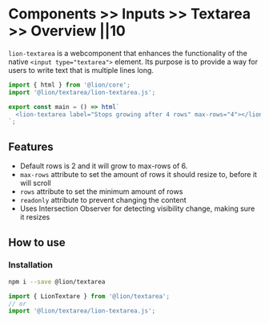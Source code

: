 # Components >> Inputs >> Textarea >> Overview ||10

`lion-textarea` is a webcomponent that enhances the functionality of the native `<input type="textarea">` element.
Its purpose is to provide a way for users to write text that is multiple lines long.

```js script
import { html } from '@lion/core';
import '@lion/textarea/lion-textarea.js';
```

```js preview-story
export const main = () => html`
  <lion-textarea label="Stops growing after 4 rows" max-rows="4"></lion-textarea>
`;
```

## Features

- Default rows is 2 and it will grow to max-rows of 6.
- `max-rows` attribute to set the amount of rows it should resize to, before it will scroll
- `rows` attribute to set the minimum amount of rows
- `readonly` attribute to prevent changing the content
- Uses Intersection Observer for detecting visibility change, making sure it resizes

## How to use

### Installation

```bash
npm i --save @lion/textarea
```

```js
import { LionTextare } from '@lion/textarea';
// or
import '@lion/textarea/lion-textarea.js';
```
